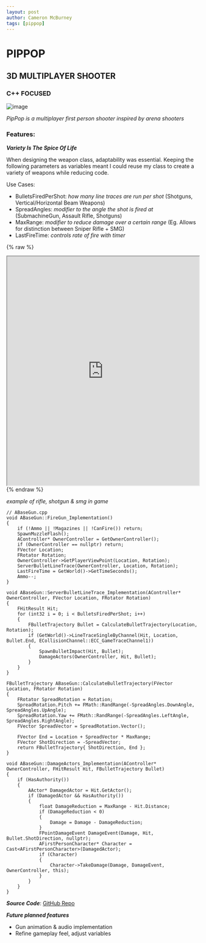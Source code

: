 ```yaml
---
layout: post
author: Cameron McBurney
tags: [pippop]
---
```


# PIPPOP
## 3D MULTIPLAYER SHOOTER
### C++ FOCUSED

![image](./images/COVER_PipPop.png)

*PipPop is a multiplayer first person shooter inspired by arena shooters*

### Features:  

***Variety Is The Spice Of Life*** 

When designing the weapon class, adaptability was essential. 
Keeping the following parameters as variables meant I could reuse my class to create a variety of weapons while reducing code.

Use Cases:
- BulletsFiredPerShot: *how many line traces are run per shot* (Shotguns, Vertical/Horizontal Beam Weapons)
- SpreadAngles: *modifier to the angle the shot is fired at* (SubmachineGun, Assault Rifle, Shotguns)
- MaxRange: *modifier to reduce damage over a certain range* (Eg. Allows for distinction between Sniper Rifle + SMG)
- LastFireTime: *controls rate of fire with timer*

{% raw %}
<iframe src="https://www.youtube.com/embed/gOqJ4IXuC7g" width="100%" height="600" scrolling="no" allowfullscreen></iframe>
{% endraw %}

*example of rifle, shotgun & smg in game*


```
// ABaseGun.cpp
void ABaseGun::FireGun_Implementation()
{   
    if (!Ammo || !Magazines || !CanFire()) return;
    SpawnMuzzleFlash();
    AController* OwnerController = GetOwnerController();
    if (OwnerController == nullptr) return;
    FVector Location;
    FRotator Rotation;
    OwnerController->GetPlayerViewPoint(Location, Rotation);
    ServerBulletLineTrace(OwnerController, Location, Rotation);
    LastFireTime = GetWorld()->GetTimeSeconds();
    Ammo--;
}

void ABaseGun::ServerBulletLineTrace_Implementation(AController* OwnerController, FVector Location, FRotator Rotation)
{
    FHitResult Hit;
    for (int32 i = 0; i < BulletsFiredPerShot; i++)
    {
        FBulletTrajectory Bullet = CalculateBulletTrajectory(Location, Rotation);
        if (GetWorld()->LineTraceSingleByChannel(Hit, Location, Bullet.End, ECollisionChannel::ECC_GameTraceChannel1))
        {
            SpawnBulletImpact(Hit, Bullet);
            DamageActors(OwnerController, Hit, Bullet);
        }
    }
}

FBulletTrajectory ABaseGun::CalculateBulletTrajectory(FVector Location, FRotator Rotation)
{
    FRotator SpreadRotation = Rotation;
    SpreadRotation.Pitch += FMath::RandRange(-SpreadAngles.DownAngle, SpreadAngles.UpAngle); 
    SpreadRotation.Yaw += FMath::RandRange(-SpreadAngles.LeftAngle, SpreadAngles.RightAngle);    
    FVector SpreadVector = SpreadRotation.Vector();

    FVector End = Location + SpreadVector * MaxRange; 
    FVector ShotDirection = -SpreadVector;
    return FBulletTrajectory{ ShotDirection, End };
}

void ABaseGun::DamageActors_Implementation(AController* OwnerController, FHitResult Hit, FBulletTrajectory Bullet)
{   
    if (HasAuthority())
    {
        AActor* DamagedActor = Hit.GetActor();
        if (DamagedActor && HasAuthority())
        {   
            float DamageReduction = MaxRange - Hit.Distance;
            if (DamageReduction < 0)
            {
                Damage = Damage - DamageReduction;
            }
            FPointDamageEvent DamageEvent(Damage, Hit, Bullet.ShotDirection, nullptr);
            AFirstPersonCharacter* Character = Cast<AFirstPersonCharacter>(DamagedActor);
            if (Character)
            {   
                Character->TakeDamage(Damage, DamageEvent, OwnerController, this);
            }
        }
    }
}
```

***Source Code***: [GitHub Repo](https://github.com/cammcburney/pippop_backup)

***Future planned features***

- Gun animation & audio implementation
- Refine gameplay feel, adjust variables

